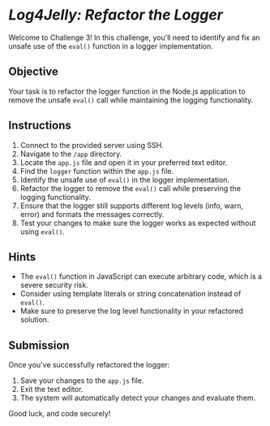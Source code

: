 # *Log4Jelly: Refactor the Logger*

Welcome to Challenge 3! In this challenge, you'll need to identify and fix an unsafe use of the `eval()` function in a logger implementation.

## Objective

Your task is to refactor the logger function in the Node.js application to remove the unsafe `eval()` call while maintaining the logging functionality.

## Instructions

1. Connect to the provided server using SSH.
2. Navigate to the `/app` directory.
3. Locate the `app.js` file and open it in your preferred text editor.
4. Find the `logger` function within the `app.js` file.
5. Identify the unsafe use of `eval()` in the logger implementation.
6. Refactor the logger to remove the `eval()` call while preserving the logging functionality.
7. Ensure that the logger still supports different log levels (info, warn, error) and formats the messages correctly.
8. Test your changes to make sure the logger works as expected without using `eval()`.

## Hints

- The `eval()` function in JavaScript can execute arbitrary code, which is a severe security risk.
- Consider using template literals or string concatenation instead of `eval()`.
- Make sure to preserve the log level functionality in your refactored solution.

## Submission

Once you've successfully refactored the logger:

1. Save your changes to the `app.js` file.
2. Exit the text editor.
3. The system will automatically detect your changes and evaluate them.

Good luck, and code securely!

